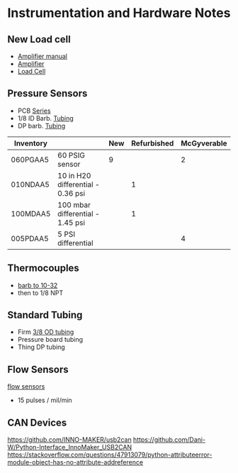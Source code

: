 # Instrumentation and Hardware Notes


## New Load cell
- [Amplifier manual](https://www.ato.com/Content/doc/ATO-load-cell-amplifier-user-manual-ATO-LCTR-OAR.pdf)
- [Amplifier](https://www.google.com/url?q=https://www.amazon.com/gp/product/B08CMF1VDG/ref%3Dppx_yo_dt_b_search_asin_title?ie%3DUTF8%26psc%3D1&source=gmail&ust=1690416005383000&usg=AOvVaw0OwkifFDTYfMN1AWltyKEb)
- [Load Cell](https://www.amazon.com/gp/product/B0785MXVYK/ref=ppx_yo_dt_b_search_asin_title?ie=UTF8&psc=1)

## Pressure Sensors
- PCB [Series](https://media.digikey.com/pdf/Data%20Sheets/Honeywell%20PDFs/ssc_series_DS.pdf)
- 1/8 ID Barb. [Tubing](https://www.mcmaster.com/5233K52/)
- DP barb. [Tubing](https://www.mcmaster.com/6516T62/)

| Inventory |                                   | New | Refurbished | McGyverable |
| --------- | --------------------------------- | --- | ----------- | ----------- |
| 060PGAA5  | 60 PSIG sensor                    | 9   |             | 2           |
| 010NDAA5  | 10 in H20 differential - 0.36 psi |     | 1           |             |
| 100MDAA5  | 100 mbar differential - 1.45 psi  |     | 1           |             |
| 005PDAA5  | 5 PSI differential                |     |             | 4           |

## Thermocouples
- [barb to 10-32](https://www.mcmaster.com/5454K61/)
- then to 1/8 NPT

## Standard Tubing
- Firm [3/8 OD tubing](https://www.mcmaster.com/5648K71/)
- Pressure board tubing
- Thing DP tubing

## Flow Sensors
[flow sensors](https://www.eptsensor.com/flow-sensor/hall-flow-sensor/fm-hl2218-liquid-flow-meter-working-principle.html)
- 15 pulses / mil/min

## CAN Devices

https://github.com/INNO-MAKER/usb2can
https://github.com/Dani-W/Python-Interface_InnoMaker_USB2CAN
https://stackoverflow.com/questions/47913079/python-attributeerror-module-object-has-no-attribute-addreference